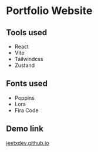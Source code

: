 # Portfolio Website

## Tools used

- React
- Vite
- Tailwindcss
- Zustand

## Fonts used

- Poppins
- Lora
- Fira Code

## Demo link

[jeetxdev.github.io](https://jeetxdev.github.io)
